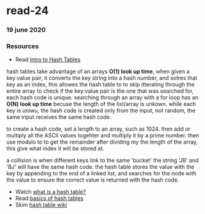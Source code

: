 # read-24
### 19 june 2020

###  Resources
- Read [Intro to Hash Tables](https://codefellows.github.io/common_curriculum/data_structures_and_algorithms/Code_401/class-30/resources/Hashtables.html)

hash tables take advantage of an arrays **O(1) look up time**, when given a key:value pair, it converts the key string into a hash number, and sotres that key as an index, this allowes the hash table to to skip itterating through the entire array to check if the key:value pair is the one that was searched for, each hash code is unique. searching through an array with a for loop has an **O(N) look up time** becuse the length of the list/array is unkown. while each key is uniwu, the hash code is created only from the input, not random, the same input receives the same hash code. 

to create a hash code, set a length to an array, such as 1024. then add or multiply all the ASCII values togehter and multiply it by a prime number. then use modulo to to get the remainder after dividing my the length of the array, this give what index it will be stored at. 

a collision is when different keys link to the same 'bucket' the string 'JB' and 'BJ' will have the same hash code. the hash table stores the value with the key by appending to the end of a linked list, and searches for the node with the value to ensure the correct value is returned with the hash code.

- Watch [what is a hash table?](https://www.youtube.com/watch?v=MfhjkfocRR0)
- Read [basics of hash tables](https://www.hackerearth.com/practice/data-structures/hash-tables/basics-of-hash-tables/tutorial/)
- Skim [hash table wiki](https://en.wikipedia.org/wiki/Hash_table)

